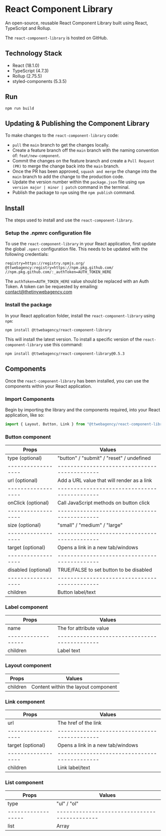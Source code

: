 # React Component Library

An open-source, reusable React Component Library built using React, TypeScript and Rollup.

The `react-component-library` is hosted on GitHub.

## Technology Stack

+ React (18.1.0)
+ TypeScript (4.7.3)
+ Rollup (2.75.5)
+ styled-components (5.3.5)

## Run
```
npm run build
```

## Updating & Publishing the Component Library

To make changes to the `react-component-library` code:

+ `pull` the `main` branch to get the changes locally.
+ Create a feature branch off the `main` branch with the naming convention of: `feat/new-component`.
+ Commit the changes on the feature branch and create a `Pull Request (PR)` to merge the change back into the `main` branch.
+ Once the PR has been approved, `squash and merge` the change into the `main` branch to add the change to the production code.
+ Update the version number within the `package.json` file using `npm version major | minor | patch` command in the terminal.
+ Publish the package to `npm` using the `npm publish` command. 

## Install

The steps used to install and use the `react-component-library`.

### Setup the .npmrc configuration file

To use the `react-component-library` in your React application, first update the global `.npmrc` configuration file. This needs to be updated with the following credentials:
```
registry=https://registry.npmjs.org/
@ttwebagency:registry=https://npm.pkg.github.com/
//npm.pkg.github.com/:_authToken=AUTH_TOKEN_HERE
```
The `authToken=AUTH_TOKEN_HERE` value should be replaced with an Auth Token. A token can be requested by emailing: contact@thetinywebagency.com

### Install the package

In your React application folder, install the `react-component-library` using `npm`:
```
npm install @ttwebagency/react-component-library
```
This will install the latest version. To install a specific version of the `react-component-library` use this command:
```
npm install @ttwebagency/react-component-library@0.5.3
```

## Components

Once the `react-component-library` has been installed, you can use the components within your React application.

### Import Components

Begin by importing the library and the components required, into your React application, like so:
```javascript
import { Layout, Button, Link } from "@ttwebagency/react-component-library";
```

### Button component

| Props              | Values                                      |
| ------------------ | --------------------------------------------|
| type (optional)    | "button" / "submit" / "reset" / undefined   |
| ------------------ | --------------------------------------------|
| url (optional)     | Add a URL value that will render as a link  |
| ------------------ | --------------------------------------------|
| onClick (optional) | Call JavaScript methods on button click     |
| ------------------ | --------------------------------------------|
| size (optional)    | "small" / "medium" / "large"                |
| ------------------ | --------------------------------------------|
| target (optional)  | Opens a link in a new tab/windows           |
| ------------------ | --------------------------------------------|
| disabled (optional)| TRUE/FALSE to set button to be disabled     |
| ------------------ | --------------------------------------------|
| children           | Button label/text                           |

### Label component

| Props              | Values                                      |
| ------------------ | --------------------------------------------|
| name               | The for attribute value                     |
| ------------------ | --------------------------------------------|
| children           | Label text                                  |

### Layout component

| Props              | Values                                      |
| ------------------ | --------------------------------------------|
| children           | Content within the layout component         |

### Link component

| Props              | Values                                      |
| ------------------ | --------------------------------------------|
| url                | The href of the link                        |
| ------------------ | --------------------------------------------|
| target (optional)  | Opens a link in a new tab/windows           |
| ------------------ | --------------------------------------------|
| children           | Link label/text                             |

### List component

| Props              | Values                                      |
| ------------------ | --------------------------------------------|
| type               | "ul" / "ol"                                 |
| ------------------ | --------------------------------------------|
| list               | Array                                       |